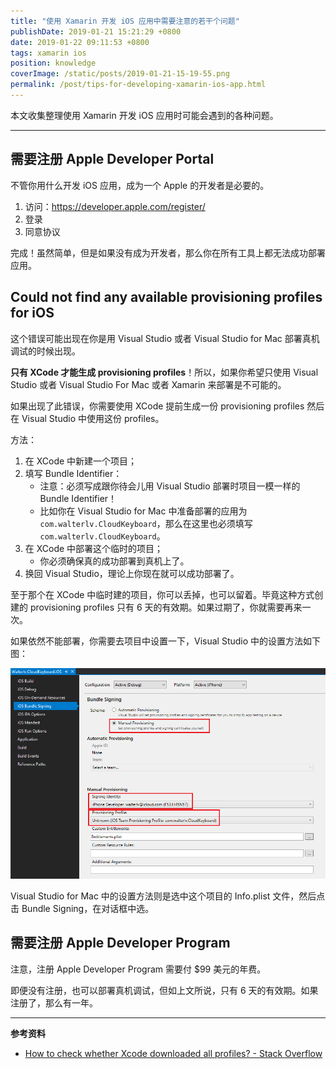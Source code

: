 ```yaml
---
title: "使用 Xamarin 开发 iOS 应用中需要注意的若干个问题"
publishDate: 2019-01-21 15:21:29 +0800
date: 2019-01-22 09:11:53 +0800
tags: xamarin ios
position: knowledge
coverImage: /static/posts/2019-01-21-15-19-55.png
permalink: /post/tips-for-developing-xamarin-ios-app.html
---
```


本文收集整理使用 Xamarin 开发 iOS 应用时可能会遇到的各种问题。

---

<div id="toc"></div>

## 需要注册 Apple Developer Portal

不管你用什么开发 iOS 应用，成为一个 Apple 的开发者是必要的。

1. 访问：<https://developer.apple.com/register/>
1. 登录
1. 同意协议

完成！虽然简单，但是如果没有成为开发者，那么你在所有工具上都无法成功部署应用。

## Could not find any available provisioning profiles for iOS

这个错误可能出现在你是用 Visual Studio 或者 Visual Studio for Mac 部署真机调试的时候出现。

**只有 XCode 才能生成 provisioning profiles**！所以，如果你希望只使用 Visual Studio 或者 Visual Studio For Mac 或者 Xamarin 来部署是不可能的。

如果出现了此错误，你需要使用 XCode 提前生成一份 provisioning profiles 然后在 Visual Studio 中使用这份 profiles。

方法：

1. 在 XCode 中新建一个项目；
1. 填写 Bundle Identifier：
    - 注意：必须写成跟你待会儿用 Visual Studio 部署时项目一模一样的 Bundle Identifier！
    - 比如你在 Visual Studio for Mac 中准备部署的应用为 `com.walterlv.CloudKeyboard`，那么在这里也必须填写 `com.walterlv.CloudKeyboard`。
1. 在 XCode 中部署这个临时的项目；
    - 你必须确保真的成功部署到真机上了。
1. 换回 Visual Studio，理论上你现在就可以成功部署了。

至于那个在 XCode 中临时建的项目，你可以丢掉，也可以留着。毕竟这种方式创建的 provisioning profiles 只有 6 天的有效期。如果过期了，你就需要再来一次。

如果依然不能部署，你需要去项目中设置一下，Visual Studio 中的设置方法如下图：

![设置 Provisioning](/static/posts/2019-01-21-15-19-55.png)

Visual Studio for Mac 中的设置方法则是选中这个项目的 Info.plist 文件，然后点击 Bundle Signing，在对话框中选。

## 需要注册 Apple Developer Program

注意，注册 Apple Developer Program 需要付 $99 美元的年费。

即便没有注册，也可以部署真机调试，但如上文所说，只有 6 天的有效期。如果注册了，那么有一年。

---

**参考资料**

- [How to check whether Xcode downloaded all profiles? - Stack Overflow](https://stackoverflow.com/questions/44321291/how-to-check-whether-xcode-downloaded-all-profiles)


